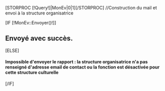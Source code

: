 [STORPROC [!Query!]|MonEv|0|1][/STORPROC]
//Construction du mail et envoi &agrave; la structure organisatrice

[IF [!MonEv::Envoyer()!]]
	<h2>Envoyé avec succès.</h2>
[ELSE]
	<h4>Impossible d'envoyer le rapport : la structure organisatrice n'a pas renseign&eacute; d'adresse email de contact ou la fonction est désactivée pour cette structure culturelle</h4>
[/IF]